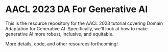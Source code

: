 # AACL 2023 DA For Generative AI
This is the resource repository for the AACL 2023 tutorial covering Domain 
Adaptation for Generative AI. Specifically, we'll look at how to make 
generative AI more robust, inclusive, and equitable.

More details, code, and other resources forthcoming!
